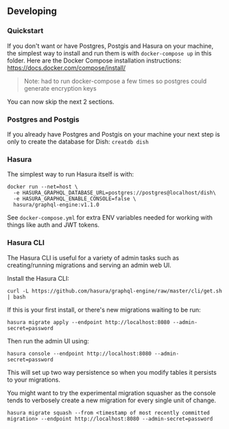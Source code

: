 ## Developing

### Quickstart

If you don't want or have Postgres, Postgis and Hasura on your machine, the
simplest way to install and run them is with `docker-compose up` in this folder.
Here are the Docker Compose installation instructions:
https://docs.docker.com/compose/install/

> Note: had to run docker-compose a few times so postgres could generate encryption keys

You can now skip the next 2 sections.

### Postgres and Postgis

If you already have Postgres and Postgis on your machine your next step is only
to create the database for Dish: `creatdb dish`

### Hasura

The simplest way to run Hasura itself is with:

```
docker run --net=host \
  -e HASURA_GRAPHQL_DATABASE_URL=postgres://postgres@localhost/dish\
  -e HASURA_GRAPHQL_ENABLE_CONSOLE=false \
  hasura/graphql-engine:v1.1.0
```

See `docker-compose.yml` for extra ENV variables needed for working with things like
auth and JWT tokens.

### Hasura CLI

The Hasura CLI is useful for a variety of admin tasks such as creating/running
migrations and serving an admin web UI.

Install the Hasura CLI:

```
curl -L https://github.com/hasura/graphql-engine/raw/master/cli/get.sh | bash
```

If this is your first install, or there's new migrations waiting to be run:

`hasura migrate apply --endpoint http://localhost:8080 --admin-secret=password`

Then run the admin UI using:

`hasura console --endpoint http://localhost:8080 --admin-secret=password`

This will set up two way persistence so when you modify tables it persists to
your migrations.

You might want to try the experimental migration squasher as the console tends
to verbosely create a new migration for every single unit of change.

`hasura migrate squash --from <timestamp of most recently committed migration> --endpoint http://localhost:8080 --admin-secret=password`
